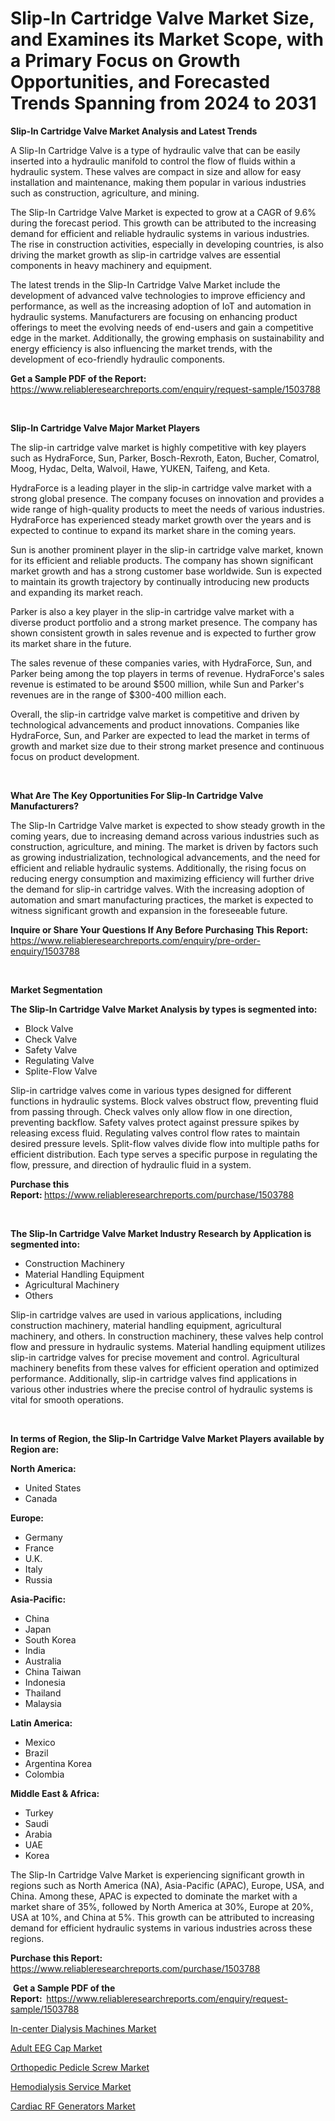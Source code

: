 <p><h1>Slip-In Cartridge Valve Market Size, and Examines its Market Scope, with a Primary Focus on Growth Opportunities, and Forecasted Trends Spanning from 2024 to 2031</h1></p><p><strong>Slip-In Cartridge Valve Market Analysis and Latest Trends</strong></p>
<p><p>A Slip-In Cartridge Valve is a type of hydraulic valve that can be easily inserted into a hydraulic manifold to control the flow of fluids within a hydraulic system. These valves are compact in size and allow for easy installation and maintenance, making them popular in various industries such as construction, agriculture, and mining.</p><p>The Slip-In Cartridge Valve Market is expected to grow at a CAGR of 9.6% during the forecast period. This growth can be attributed to the increasing demand for efficient and reliable hydraulic systems in various industries. The rise in construction activities, especially in developing countries, is also driving the market growth as slip-in cartridge valves are essential components in heavy machinery and equipment.</p><p>The latest trends in the Slip-In Cartridge Valve Market include the development of advanced valve technologies to improve efficiency and performance, as well as the increasing adoption of IoT and automation in hydraulic systems. Manufacturers are focusing on enhancing product offerings to meet the evolving needs of end-users and gain a competitive edge in the market. Additionally, the growing emphasis on sustainability and energy efficiency is also influencing the market trends, with the development of eco-friendly hydraulic components.</p></p>
<p><strong>Get a Sample PDF of the Report:&nbsp;</strong> <a href="https://www.reliableresearchreports.com/enquiry/request-sample/1503788">https://www.reliableresearchreports.com/enquiry/request-sample/1503788</a></p>
<p>&nbsp;</p>
<p><strong>Slip-In Cartridge Valve Major Market Players</strong></p>
<p><p>The slip-in cartridge valve market is highly competitive with key players such as HydraForce, Sun, Parker, Bosch-Rexroth, Eaton, Bucher, Comatrol, Moog, Hydac, Delta, Walvoil, Hawe, YUKEN, Taifeng, and Keta. </p><p>HydraForce is a leading player in the slip-in cartridge valve market with a strong global presence. The company focuses on innovation and provides a wide range of high-quality products to meet the needs of various industries. HydraForce has experienced steady market growth over the years and is expected to continue to expand its market share in the coming years.</p><p>Sun is another prominent player in the slip-in cartridge valve market, known for its efficient and reliable products. The company has shown significant market growth and has a strong customer base worldwide. Sun is expected to maintain its growth trajectory by continually introducing new products and expanding its market reach.</p><p>Parker is also a key player in the slip-in cartridge valve market with a diverse product portfolio and a strong market presence. The company has shown consistent growth in sales revenue and is expected to further grow its market share in the future.</p><p>The sales revenue of these companies varies, with HydraForce, Sun, and Parker being among the top players in terms of revenue. HydraForce's sales revenue is estimated to be around $500 million, while Sun and Parker's revenues are in the range of $300-400 million each. </p><p>Overall, the slip-in cartridge valve market is competitive and driven by technological advancements and product innovations. Companies like HydraForce, Sun, and Parker are expected to lead the market in terms of growth and market size due to their strong market presence and continuous focus on product development.</p></p>
<p>&nbsp;</p>
<p><strong>What Are The Key Opportunities For Slip-In Cartridge Valve Manufacturers?</strong></p>
<p><p>The Slip-In Cartridge Valve market is expected to show steady growth in the coming years, due to increasing demand across various industries such as construction, agriculture, and mining. The market is driven by factors such as growing industrialization, technological advancements, and the need for efficient and reliable hydraulic systems. Additionally, the rising focus on reducing energy consumption and maximizing efficiency will further drive the demand for slip-in cartridge valves. With the increasing adoption of automation and smart manufacturing practices, the market is expected to witness significant growth and expansion in the foreseeable future.</p></p>
<p><strong>Inquire or Share Your Questions If Any Before Purchasing This Report:</strong> <a href="https://www.reliableresearchreports.com/enquiry/pre-order-enquiry/1503788">https://www.reliableresearchreports.com/enquiry/pre-order-enquiry/1503788</a></p>
<p>&nbsp;</p>
<p><strong>Market Segmentation</strong></p>
<p><strong>The Slip-In Cartridge Valve Market Analysis by types is segmented into:</strong></p>
<p><ul><li>Block Valve</li><li>Check Valve</li><li>Safety Valve</li><li>Regulating Valve</li><li>Splite-Flow Valve</li></ul></p>
<p><p>Slip-in cartridge valves come in various types designed for different functions in hydraulic systems. Block valves obstruct flow, preventing fluid from passing through. Check valves only allow flow in one direction, preventing backflow. Safety valves protect against pressure spikes by releasing excess fluid. Regulating valves control flow rates to maintain desired pressure levels. Split-flow valves divide flow into multiple paths for efficient distribution. Each type serves a specific purpose in regulating the flow, pressure, and direction of hydraulic fluid in a system.</p></p>
<p><strong>Purchase this Report:&nbsp;</strong><a href="https://www.reliableresearchreports.com/purchase/1503788">https://www.reliableresearchreports.com/purchase/1503788</a></p>
<p>&nbsp;</p>
<p><strong>The Slip-In Cartridge Valve Market Industry Research by Application is segmented into:</strong></p>
<p><ul><li>Construction Machinery</li><li>Material Handling Equipment</li><li>Agricultural Machinery</li><li>Others</li></ul></p>
<p><p>Slip-in cartridge valves are used in various applications, including construction machinery, material handling equipment, agricultural machinery, and others. In construction machinery, these valves help control flow and pressure in hydraulic systems. Material handling equipment utilizes slip-in cartridge valves for precise movement and control. Agricultural machinery benefits from these valves for efficient operation and optimized performance. Additionally, slip-in cartridge valves find applications in various other industries where the precise control of hydraulic systems is vital for smooth operations.</p></p>
<p>&nbsp;</p>
<p><strong>In terms of Region, the Slip-In Cartridge Valve Market Players available by Region are:</strong></p>
<p>
    <p> <strong> North America: </strong>
        <ul>
            <li>United States</li>
            <li>Canada</li>
        </ul>
        </p> 
    <p> <strong> Europe: </strong>
        <ul>
            <li>Germany</li>
            <li>France</li>
            <li>U.K.</li>
            <li>Italy</li>
            <li>Russia</li>
        </ul>
        </p> 
    <p> <strong> Asia-Pacific: </strong>
        <ul>
            <li>China</li>
            <li>Japan</li>
            <li>South Korea</li>
            <li>India</li>
            <li>Australia</li>
            <li>China Taiwan</li>
            <li>Indonesia</li>
            <li>Thailand</li>
            <li>Malaysia</li>
        </ul>
        </p> 
    <p> <strong> Latin America: </strong>
        <ul>
            <li>Mexico</li>
            <li>Brazil</li>
            <li>Argentina Korea</li>
            <li>Colombia</li>
        </ul>
        </p> 
    <p> <strong> Middle East & Africa: </strong>
        <ul>
            <li>Turkey</li>
            <li>Saudi</li>
            <li>Arabia</li>
            <li>UAE</li>
            <li>Korea</li>
        </ul>
    </p>
    </p>
<p><p>The Slip-In Cartridge Valve Market is experiencing significant growth in regions such as North America (NA), Asia-Pacific (APAC), Europe, USA, and China. Among these, APAC is expected to dominate the market with a market share of 35%, followed by North America at 30%, Europe at 20%, USA at 10%, and China at 5%. This growth can be attributed to increasing demand for efficient hydraulic systems in various industries across these regions.</p></p>
<p><strong>Purchase this Report: </strong><a href="https://www.reliableresearchreports.com/purchase/1503788">https://www.reliableresearchreports.com/purchase/1503788</a></p>
<p>&nbsp;<strong>Get a Sample PDF of the Report:&nbsp;&nbsp;</strong><a href="https://www.reliableresearchreports.com/enquiry/request-sample/1503788">https://www.reliableresearchreports.com/enquiry/request-sample/1503788</a></p>
<p><strong></strong></p>
<p><p><a href="https://medium.com/@fionabuckland777/in-center-dialysis-machines-market-trends-forecast-and-competitive-analysis-to-2031-b3f62f7e13e0">In-center Dialysis Machines Market</a></p><p><a href="https://medium.com/@fionabuckland777/adult-eeg-cap-nbsp-market-focuses-on-market-share-size-and-projected-forecast-till-2031-ddbcb9ae2eab">Adult EEG Cap Market</a></p><p><a href="https://medium.com/@fionabuckland777/orthopedic-pedicle-screw-market-size-cagr-trends-2024-2030-66883e04d2f2">Orthopedic Pedicle Screw Market</a></p><p><a href="https://medium.com/@fionabuckland777/hemodialysis-service-market-analysis-its-cagr-market-segmentation-and-global-industry-overview-e5d9724fc3c8">Hemodialysis Service Market</a></p><p><a href="https://medium.com/@fionabuckland777/cardiac-rf-generators-market-trends-forecast-and-competitive-analysis-to-2031-640f440c28e8">Cardiac RF Generators Market</a></p></p>